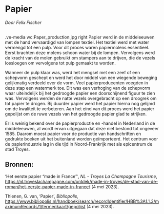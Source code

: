 # Papier
*Door Felix Fischer*
<br><br>

.ve-media wc:Paper_production.jpg right
Papier werd in de middeleeuwen met de hand vervaardigd van lompen textiel. Het textiel werd met water vermengd tot een pulp. Voor dit proces waren papiermolens essentieel. Eerst brachten deze molens schoon water bij de lompen. Vervolgens werd de kracht van de molen gebruikt om stampers aan te drijven, die de vezels lossloegen om vervolgens tot pulp gemaakt te worden. 

Wanneer de pulp klaar was, werd het mengsel met een zeef of een schepvorm geschept en werd het door middel van een wiegende beweging gelijkmatig verdeeld over de vorm. Veel papierproducenten voegden in deze stap een watermerk toe. Dit was een verhoging van de schepvorm waar uiteindelijk bij het gedroogde papier een doorschijnend figuur te zien was. Vervolgens werden de natte vezels overgebracht op een droogrek om tot papier te drogen. Bij duurder papier werd het papier hierna nog gelijmd om de kwaliteit te verbeteren. Aan het eind van dit proces werd het papier gepolijst om de ruwe vezels van het gedroogde papier glad te strijken.

Er is weinig bekend over de papierproductie en -handel in Nederland in de middeleeuwen, al wordt ervan uitgegaan dat deze niet bestond tot ongeveer 1585. Daarom moest papier voor de productie van handschriften en gedrukte boeken uit het buitenland worden geïmporteerd. Het centrum voor de papierindustrie lag in die tijd in Noord-Frankrijk met als epicentrum de stad Troyes.

## Bronnen:

‘Het eerste papier “made in France”’, *NL - Troyes La Champagne Tourisme*, <https://nl.troyeslachampagne.com/ontdek/made-in-troyes/de-stad-van-de-roman/het-eerste-papier-made-in-france/> (4 mei 2023).

Thienen, G. van, ‘Papier’, *Bibliopolis*, <https://www.bibliopolis.nl/handboek/search/recordIdentifier/HBB%3A1.1.3/maximumRecords/1/termenkaart/gepolijst> (4 mei 2023).
